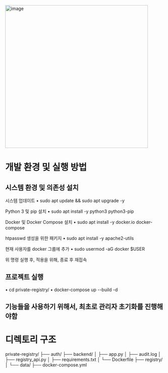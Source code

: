 <img width="452" alt="image" src="https://github.com/user-attachments/assets/530a3178-4d11-49bc-8767-e30698f783f2" />


# 개발 환경 및 실행 방법

## 시스템 환경 및 의존성 설치
시스템 업데이트
•	sudo apt update && sudo apt upgrade -y

Python 3 및 pip 설치
•	sudo apt install -y python3 python3-pip

Docker 및 Docker Compose 설치
•	sudo apt install -y docker.io docker-compose

htpasswd 생성을 위한 패키지
•	sudo apt install -y apache2-utils

현재 사용자를 docker 그룹에 추가
•	sudo usermod -aG docker $USER

위 명령 실행 후, 적용을 위해, 종료 후 재접속

## 프로젝트 실행
•	cd private-registry/
•	docker-compose up --build -d


## 기능들을 사용하기 위해서, 최초로 관리자 초기화를 진행해야함


# 디렉토리 구조
private-registry/
├── auth/
├── backend/
│   ├── app.py
│   ├── audit.log
│   ├── registry_api.py
│   ├── requirements.txt
│   └── Dockerfile
├── registry/
│   └── data/
├── docker-compose.yml
